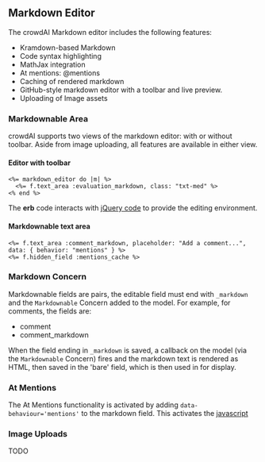 ## Markdown Editor

The crowdAI Markdown editor includes the following features:

- Kramdown-based Markdown
- Code syntax highlighting
- MathJax integration
- At mentions: @mentions
- Caching of rendered markdown
- GitHub-style markdown editor with a toolbar and live preview.
- Uploading of Image assets

### Markdownable Area

crowdAI supports two views of the markdown editor: with or without toolbar. Aside from image uploading, all features are available in either view.

#### Editor with toolbar

```erb
<%= markdown_editor do |m| %>
  <%= f.text_area :evaluation_markdown, class: "txt-med" %>
<% end %>
```

The **erb** code interacts with [jQuery code](https://github.com/crowdAI/crowdai/blob/master/app/assets/javascripts/modules/markdown_editor.js) to provide the editing environment.

#### Markdownable text area

```erb
<%= f.text_area :comment_markdown, placeholder: "Add a comment...", data: { behavior: "mentions" } %>
<%= f.hidden_field :mentions_cache %>
```

### Markdown Concern

Markdownable fields are pairs, the editable field must end with ```_markdown``` and the ```Markdownable``` Concern added to the model. For example, for comments, the fields are:

- comment
- comment_markdown

When the field ending in ```_markdown``` is saved, a callback on the model (via the ```Markdownable``` Concern) fires and the markdown text is rendered as HTML, then saved in the 'bare' field, which is then used in for display.

### At Mentions

The At Mentions functionality is activated by adding  ```data-behaviour='mentions'``` to the markdown field. This activates the [javascript](https://github.com/crowdAI/crowdai/blob/master/app/assets/javascripts/modules/mentions.js)

### Image Uploads

TODO
